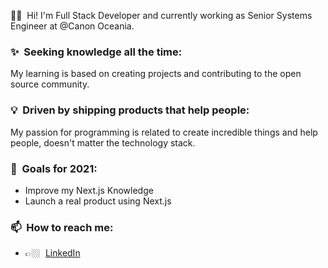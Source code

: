 
🖖🏼 &nbsp;Hi! I'm Full Stack Developer and currently working as Senior Systems Engineer at @Canon Oceania. 

### ✨&nbsp; Seeking knowledge all the time:
My learning is based on creating projects and contributing to the open source community.

### 💡&nbsp; Driven by shipping products that help people:  
My passion for programming is related to create incredible things and help people, doesn't matter the technology stack.

### 🔭&nbsp; Goals for 2021:
- Improve my Next.js Knowledge
- Launch a real product using Next.js

### 📫&nbsp; How to reach me:
- 👉🏼&nbsp; [LinkedIn](https://www.linkedin.com/in/john-freitas-368449191/)
